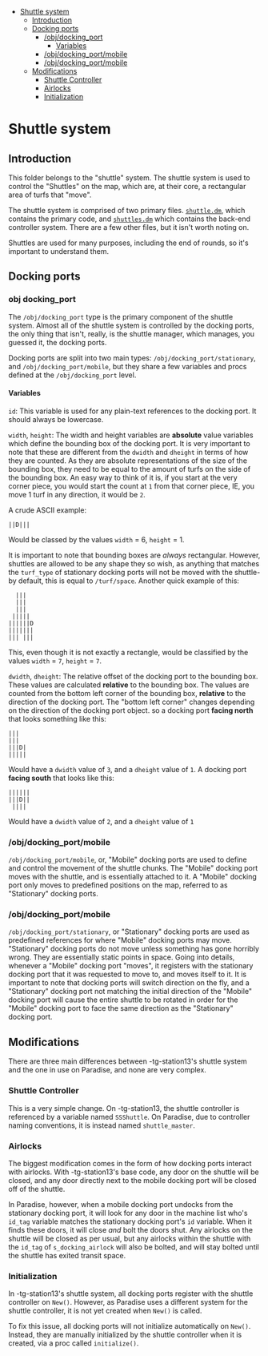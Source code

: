 <!-- TOC depth:6 withLinks:1 updateOnSave:1 orderedList:0 -->

- [Shuttle system](#shuttle-system)
	- [Introduction](#introduction)
	- [Docking ports](#docking-ports)
		- [/obj/docking_port](#obj-docking_port)
			- [Variables](#variables)
		- [/obj/docking_port/mobile](#objdockingportmobile)
		- [/obj/docking_port/mobile](#objdockingportmobile)
	- [Modifications](#modifications)
		- [Shuttle Controller](#shuttle-controller)
		- [Airlocks](#airlocks)
		- [Initialization](#initialization)
<!-- /TOC -->

# Shuttle system
## Introduction
This folder belongs to the "shuttle" system. The shuttle system is used to control the
"Shuttles" on the map, which are, at their core, a rectangular area of turfs that "move".

The shuttle system is comprised of two primary files.
[`shuttle.dm`](http://github.com/ParadiseSS13/Paradise/blob/master/code/modules/shuttle/shuttle.dm),
which contains the primary code, and
[`shuttles.dm`](http://github.com/ParadiseSS13/Paradise/blob/master/code/controllers/Process/shuttles.dm)
which contains the back-end controller system.
There are a few other files, but it isn't worth noting on.

Shuttles are used for many purposes, including the end of rounds, so it's important to
understand them.

## Docking ports
### obj docking_port
The `/obj/docking_port` type is the primary component of the shuttle system. Almost all of
the shuttle system is controlled by the docking ports, the only thing that isn't, really,
is the shuttle manager, which manages, you guessed it, the docking ports.

Docking ports are split into two main types: `/obj/docking_port/stationary`, and
`/obj/docking_port/mobile`, but they share a few variables and procs defined at the
`/obj/docking_port` level.

#### Variables
`id`: This variable is used for any plain-text references to the docking port. It should
always be lowercase.

`width`, `height`: The width and height variables are **absolute** value variables which
define the bounding box of the docking port. It is very important to note that these are
different from the `dwidth` and `dheight` in terms of how they are counted. As they are
absolute representations of the size of the bounding box, they need to be equal to the
amount of turfs on the side of the bounding box. An easy way to think of it is, if you
start at the very corner piece, you would start the count at `1` from that corner piece,
IE, you move 1 turf in any direction, it would be `2`.

A crude ASCII example:
```
||D|||
```
Would be classed by the values `width` = 6, `height` = 1.

It is important to note that bounding boxes are *always* rectangular. However, shuttles
are allowed to be any shape they so wish, as anything that matches the `turf_type` of
stationary docking ports will not be moved with the shuttle- by default, this is equal to
`/turf/space`.
Another quick example of this:
```
  |||
  |||
  |||
 |||||
||||||D
|||||||
||| |||
```
This, even though it is not exactly a rectangle, would be classified by the values
`width` = `7`, `height` = `7`.


`dwidth`, `dheight`: The relative offset of the docking port to the bounding box. These
values are calculated **relative** to the bounding box. The values are counted from the
bottom left corner of the bounding box, **relative** to the direction of the docking port.
The "bottom left corner" changes depending on the direction of the docking port object.
so a docking port **facing north** that looks something like this:

```
|||  
|||  
|||D|  
|||||
```

Would have a `dwidth` value of `3`, and a `dheight` value of `1`.
A docking port **facing south** that looks like this:

```
||||||
|||D||
 ||||
```

Would have a `dwidth` value of `2`, and a `dheight` value of `1`


### /obj/docking_port/mobile
`/obj/docking_port/mobile`, or, "Mobile" docking ports are used to define and control the
movement of the shuttle chunks. The "Mobile" docking port moves with the shuttle, and is
essentially attached to it. A "Mobile" docking port only moves to predefined positions
on the map, referred to as "Stationary" docking ports.

### /obj/docking_port/mobile
`/obj/docking_port/stationary`, or "Stationary" docking ports are used as predefined
references for where "Mobile" docking ports may move. "Stationary" docking ports do not
move unless something has gone horribly wrong. They are essentially static points in
space. Going into details, whenever a "Mobile" docking port "moves", it registers with the
stationary docking port that it was requested to move to, and moves itself to it. It is
important to note that docking ports will switch direction on the fly, and a "Stationary"
docking port not matching the initial direction of the "Mobile" docking port will cause
the entire shuttle to be rotated in order for the "Mobile" docking port to face the same
direction as the "Stationary" docking port.


## Modifications
There are three main differences between -tg-station13's shuttle system and the one in
use on Paradise, and none are very complex.

### Shuttle Controller
This is a very simple change. On -tg-station13, the shuttle controller is referenced by a
variable named `SSShuttle`. On Paradise, due to controller naming conventions, it is
instead named `shuttle_master`.

### Airlocks
The biggest modification comes in the form of how docking ports interact with airlocks.
With -tg-station13's base code, any door on the shuttle will be closed, and any door
directly next to the mobile docking port will be closed off of the shuttle.

In Paradise, however, when a mobile docking port undocks from the stationary docking port,
it will look for any door in the machine list who's `id_tag` variable matches the
stationary docking port's `id` variable. When it finds these doors, it will close *and*
bolt the doors shut. Any airlocks on the shuttle will be closed as per usual, but any
airlocks within the shuttle with the `id_tag` of `s_docking_airlock` will also be bolted,
and will stay bolted until the shuttle has exited transit space.

### Initialization
In -tg-station13's shuttle system, all docking ports register with the shuttle controller
on `New()`. However, as Paradise uses a different system for the shuttle controller, it is
not yet created when `New()` is called.

To fix this issue, all docking ports will not initialize automatically on `New()`.
Instead, they are manually initialized by the shuttle controller when it is created, via
a proc called `initialize()`.